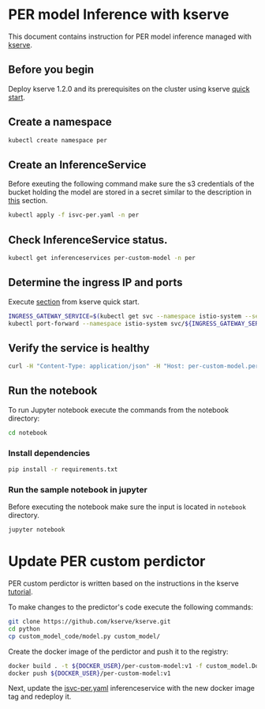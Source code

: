 # PER model Inference with kserve

This document contains instruction for PER model inference managed with [kserve](https://kserve.github.io/website/0.12/).

## Before you begin

Deploy kserve 1.2.0 and its prerequisites on the cluster using kserve [quick start](https://kserve.github.io/website/0.12/get_started/#install-the-kserve-quickstart-environment).

## Create a namespace

```bash
kubectl create namespace per
```

## Create an InferenceService

Before exeuting the following command make sure the s3 credentials of the bucket holding the model are stored in a secret similar to the description
in [this](https://kserve.github.io/website/latest/modelserving/kafka/kafka/#create-s3-secret-for-minio-and-attach-to-service-account) section.
```bash
kubectl apply -f isvc-per.yaml -n per 
```

## Check InferenceService status.
```bash
kubectl get inferenceservices per-custom-model -n per
```

## Determine the ingress IP and ports

Execute [section](https://kserve.github.io/website/0.12/get_started/first_isvc/#4-determine-the-ingress-ip-and-ports) from kserve quick start.
```bash
INGRESS_GATEWAY_SERVICE=$(kubectl get svc --namespace istio-system --selector="app=istio-ingressgateway" --output jsonpath='{.items[0].metadata.name}')
kubectl port-forward --namespace istio-system svc/${INGRESS_GATEWAY_SERVICE} 8080:80
```

## Verify the service is healthy

```bash
curl -H "Content-Type: application/json" -H "Host: per-custom-model.per.example.com"  localhost:8080/v1/models/per-custom-model
```

## Run the notebook

To run Jupyter notebook execute the commands from the notebook directory:

```bash
cd notebook
```

### Install dependencies

```bash
pip install -r requirements.txt
```

### Run the sample notebook in jupyter

Before executing the notebook make sure the input is located in `notebook` directory.

```bash
jupyter notebook
```

# Update PER custom perdictor

PER custom perdictor is written based on the instructions in the kserve [tutorial](https://kserve.github.io/website/0.12/modelserving/v1beta1/custom/custom_model/). 

To make changes to the predictor's code execute the following commands:

```bash
git clone https://github.com/kserve/kserve.git
cd python
cp custom_model_code/model.py custom_model/
```

Create the docker image of the perdictor and push it to the registry:
 
```bash
docker build . -t ${DOCKER_USER}/per-custom-model:v1 -f custom_model.Dockerfile
docker push ${DOCKER_USER}/per-custom-model:v1
```

Next, update the [isvc-per.yaml](./isvc-per.yaml) inferenceservice with the new docker image tag and redeploy it.
